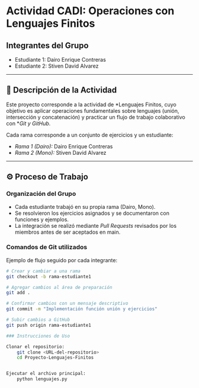 # Actividad CADI: Operaciones con Lenguajes Finitos

## Integrantes del Grupo
- Estudiante 1: Dairo Enrique Contreras
- Estudiante 2: Stiven David Alvarez

---

## 📌 Descripción de la Actividad
Este proyecto corresponde a la actividad de *Lenguajes Finitos, cuyo objetivo es aplicar operaciones fundamentales sobre lenguajes (unión, intersección y concatenación) y practicar un flujo de trabajo colaborativo con **Git y GitHub*.


Cada rama corresponde a un conjunto de ejercicios y un estudiante:
- *Rama 1 (Dairo):* Dairo Enrique Contreras 
- *Rama 2 (Mono):* Stiven David Alvarez

---

## ⚙ Proceso de Trabajo

### Organización del Grupo
- Cada estudiante trabajó en su propia rama (Dairo, Mono).
- Se resolvieron los ejercicios asignados y se documentaron con funciones y ejemplos.
- La integración se realizó mediante *Pull Requests* revisados por los miembros antes de ser aceptados en main.

### Comandos de Git utilizados
Ejemplo de flujo seguido por cada integrante:

```bash
# Crear y cambiar a una rama
git checkout -b rama-estudiante1

# Agregar cambios al área de preparación
git add .

# Confirmar cambios con un mensaje descriptivo
git commit -m "Implementación función unión y ejercicios"

# Subir cambios a GitHub
git push origin rama-estudiante1

### Instrucciones de Uso

Clonar el repositorio:
    git clone <URL-del-repositorio>
    cd Proyecto-Lenguajes-Finitos


Ejecutar el archivo principal:
    python lenguajes.py